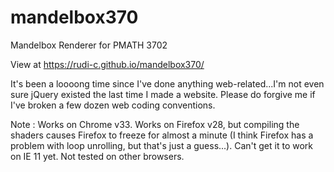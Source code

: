 mandelbox370
============

Mandelbox Renderer for PMATH 3702

View at https://rudi-c.github.io/mandelbox370/

It's been a loooong time since I've done anything web-related...I'm not even sure jQuery existed the last time I made a website. Please do forgive me if I've broken a few dozen web coding conventions.

Note : Works on Chrome v33. Works on Firefox v28, but compiling the shaders causes Firefox to freeze for almost a minute (I think Firefox has a problem with loop unrolling, but that's just a guess...). Can't get it to work on IE 11 yet. Not tested on other browsers.